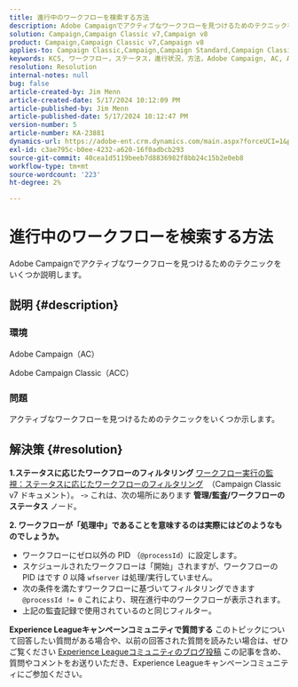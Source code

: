 ```yaml
---
title: 進行中のワークフローを検索する方法
description: Adobe Campaignでアクティブなワークフローを見つけるためのテクニックをいくつか説明します。
solution: Campaign,Campaign Classic v7,Campaign v8
product: Campaign,Campaign Classic v7,Campaign v8
applies-to: Campaign Classic,Campaign,Campaign Standard,Campaign Classic v7,Campaign v8
keywords: KCS, ワークフロー，ステータス，進行状況，方法，Adobe Campaign, AC, ACC, Adobe Campaign Classic
resolution: Resolution
internal-notes: null
bug: false
article-created-by: Jim Menn
article-created-date: 5/17/2024 10:12:09 PM
article-published-by: Jim Menn
article-published-date: 5/17/2024 10:12:47 PM
version-number: 5
article-number: KA-23881
dynamics-url: https://adobe-ent.crm.dynamics.com/main.aspx?forceUCI=1&pagetype=entityrecord&etn=knowledgearticle&id=dd146c7d-9a14-ef11-9f8a-6045bd006268
exl-id: c3ae795c-b0ee-4232-a620-16f0adbcb293
source-git-commit: 40cea1d5119beeb7d8836982f8bb24c15b2e0eb8
workflow-type: tm+mt
source-wordcount: '223'
ht-degree: 2%

---
```


# 進行中のワークフローを検索する方法


Adobe Campaignでアクティブなワークフローを見つけるためのテクニックをいくつか説明します。

## 説明 {#description}


### 環境

Adobe Campaign（AC）

Adobe Campaign Classic（ACC）

### 問題

アクティブなワークフローを見つけるためのテクニックをいくつか示します。


## 解決策 {#resolution}


<b>1.ステータスに応じたワークフローのフィルタリング</b>
[ワークフロー実行の監視：ステータスに応じたワークフローのフィルタリング](https://experienceleague.adobe.com/docs/campaign-classic/using/automating-with-workflows/monitoring-workflows/monitoring-workflow-execution.html?lang=en#filtering-workflows-status)  （Campaign Classic v7 ドキュメント）。
-`>`  これは、次の場所にあります <b>管理/監査/ワークフローのステータス</b> ノード。

<b>2. ワークフローが「処理中」であることを意味するのは実際にはどのようなものでしょうか。</b>
- ワークフローにゼロ以外の PID （`@processId`）に設定します。
- スケジュールされたワークフローは「開始」されますが、ワークフローの PID はです *0* 以降 `wfserver` は処理/実行していません。
- 次の条件を満たすワークフローに基づいてフィルタリングできます `@processId != 0` これにより、現在進行中のワークフローが表示されます。
- 上記の監査記録で使用されているのと同じフィルター。




<b>Experience Leagueキャンペーンコミュニティで質問する</b>
このトピックについて回答したい質問がある場合や、以前の回答された質問を読みたい場合は、ぜひご覧ください [Experience Leagueコミュニティのブログ投稿](https://experienceleaguecommunities.adobe.com/t5/adobe-campaign-classic-blogs/introducing-top-kcs-articles-curated-for-your-troubleshooting/bc-p/672426#M132 "リンクをフォロー") この記事を含め、質問やコメントをお送りいただき、Experience Leagueキャンペーンコミュニティにご参加ください。

